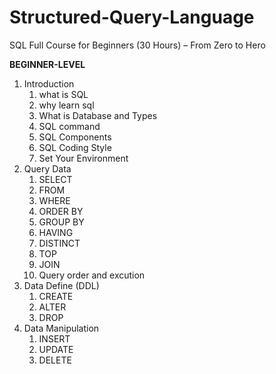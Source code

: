 # Structured-Query-Language
SQL Full Course for Beginners (30 Hours) – From Zero to Hero

**BEGINNER-LEVEL**

1. Introduction
    1. what is SQL
    2. why learn sql
    3. What is Database and Types
    4. SQL command
    5. SQL Components
    6. SQL Coding Style
    7. Set Your Environment
2. Query Data
    1. SELECT 
    2. FROM
    3. WHERE
    4. ORDER BY
    5. GROUP BY
    6. HAVING
    7. DISTINCT 
    8. TOP
    9. JOIN
    10. Query order and excution
3. Data Define (DDL)
    1. CREATE
    2. ALTER
    3. DROP
4. Data Manipulation
    1. INSERT 
    2. UPDATE 
    3. DELETE
